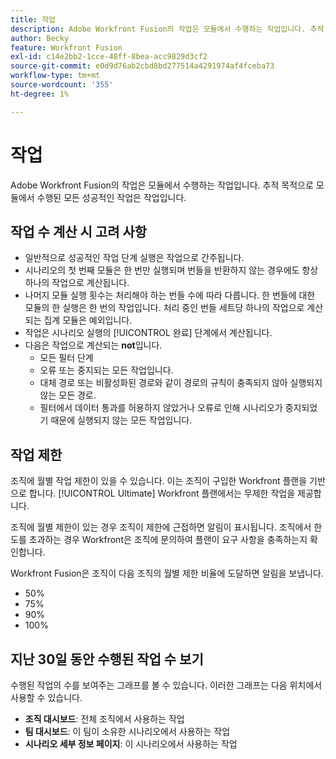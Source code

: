 ```yaml
---
title: 작업
description: Adobe Workfront Fusion의 작업은 모듈에서 수행하는 작업입니다. 추적 목적으로 모듈에서 수행된 모든 성공적인 작업은 작업입니다.
author: Becky
feature: Workfront Fusion
exl-id: c14e2bb2-1cce-48ff-8bea-acc9829d3cf2
source-git-commit: e0d9d76ab2cbd8bd277514a4291974af4fceba73
workflow-type: tm+mt
source-wordcount: '355'
ht-degree: 1%

---
```


# 작업

Adobe Workfront Fusion의 작업은 모듈에서 수행하는 작업입니다. 추적 목적으로 모듈에서 수행된 모든 성공적인 작업은 작업입니다.

## 작업 수 계산 시 고려 사항

* 일반적으로 성공적인 작업 단계 실행은 작업으로 간주됩니다.
* 시나리오의 첫 번째 모듈은 한 번만 실행되며 번들을 반환하지 않는 경우에도 항상 하나의 작업으로 계산됩니다.
* 나머지 모듈 실행 횟수는 처리해야 하는 번들 수에 따라 다릅니다.  한 번들에 대한 모듈의 한 실행은 한 번의 작업입니다. 처리 중인 번들 세트당 하나의 작업으로 계산되는 집계 모듈은 예외입니다.
* 작업은 시나리오 실행의 [!UICONTROL 완료] 단계에서 계산됩니다.
* 다음은 작업으로 계산되는 **not**&#x200B;입니다.
   * 모든 필터 단계
   * 오류 또는 중지되는 모든 작업입니다.
   * 대체 경로 또는 비활성화된 경로와 같이 경로의 규칙이 충족되지 않아 실행되지 않는 모든 경로.
   * 필터에서 데이터 통과를 허용하지 않았거나 오류로 인해 시나리오가 중지되었기 때문에 실행되지 않는 모든 작업입니다.

## 작업 제한

조직에 월별 작업 제한이 있을 수 있습니다. 이는 조직이 구입한 Workfront 플랜을 기반으로 합니다. [!UICONTROL Ultimate] Workfront 플랜에서는 무제한 작업을 제공합니다.

조직에 월별 제한이 있는 경우 조직이 제한에 근접하면 알림이 표시됩니다. 조직에서 한도를 초과하는 경우 Workfront은 조직에 문의하여 플랜이 요구 사항을 충족하는지 확인합니다.

Workfront Fusion은 조직이 다음 조직의 월별 제한 비율에 도달하면 알림을 보냅니다.

* 50%
* 75%
* 90%
* 100%

## 지난 30일 동안 수행된 작업 수 보기

수행된 작업의 수를 보여주는 그래프를 볼 수 있습니다. 이러한 그래프는 다음 위치에서 사용할 수 있습니다.

* **조직 대시보드**: 전체 조직에서 사용하는 작업
* **팀 대시보드**: 이 팀이 소유한 시나리오에서 사용하는 작업
* **시나리오 세부 정보 페이지**: 이 시나리오에서 사용하는 작업
